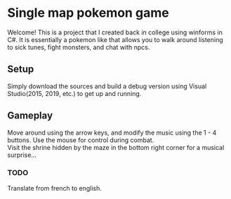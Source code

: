# Single map pokemon game

Welcome! This is a project that I created back in college using winforms in C#.
It is essentially a pokemon like that allows you to walk around listening to sick tunes, fight monsters, and chat with npcs.

## Setup

Simply download the sources and build a debug version using Visual Studio(2015, 2019, etc.) to get up and running.

## Gameplay

Move around using the arrow keys, and modify the music using the 1 - 4 buttons. Use the mouse for control during combat.
<br>
Visit the shrine hidden by the maze in the bottom right corner for a musical surprise...

### TODO

Translate from french to english.
